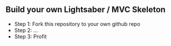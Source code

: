 ## Build your own Lightsaber / MVC Skeleton ##

- Step 1: Fork this repository to your own github repo
- Step 2: ...
- Step 3: Profit
